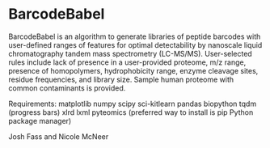 # BarcodeBabel

BarcodeBabel is an algorithm to generate libraries of peptide barcodes with user-defined ranges of features for optimal detectability by nanoscale liquid chromatography tandem mass spectrometry (LC-MS/MS). User-selected rules include lack of presence in a user-provided proteome, m/z range, presence of homopolymers, hydrophobicity range, enzyme cleavage sites, residue frequencies, and library size. Sample human proteome with common contaminants is provided. 

Requirements:
matplotlib
numpy
scipy
sci-kitlearn
pandas
biopython
tqdm (progress bars)
xlrd
lxml
pyteomics (preferred way to install is pip Python package manager)

Josh Fass and Nicole McNeer
